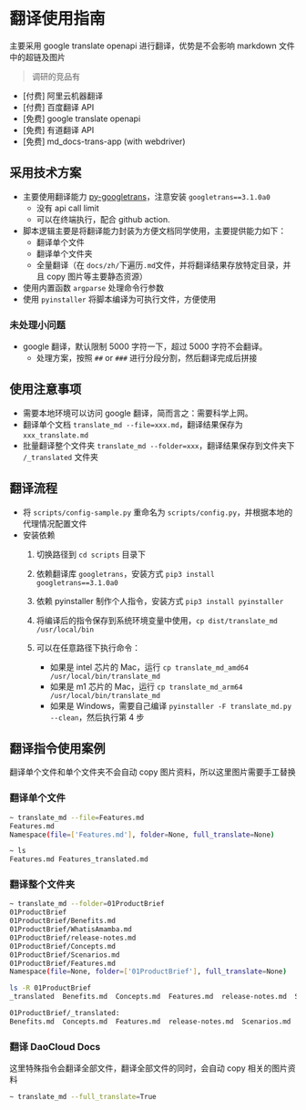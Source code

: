 # 翻译使用指南

主要采用 google translate openapi 进行翻译，优势是不会影响 markdown 文件中的超链及图片

> 调研的竞品有

- [付费] 阿里云机器翻译
- [付费] 百度翻译 API
- [免费] google translate openapi
- [免费] 有道翻译 API
- [免费] md_docs-trans-app (with webdriver)

## 采用技术方案

- 主要使用翻译能力 [py-googletrans](https://github.com/ssut/py-googletrans)，注意安装 `googletrans==3.1.0a0`
    - 没有 api call limit
    - 可以在终端执行，配合 github action.
- 脚本逻辑主要是将翻译能力封装为方便文档同学使用，主要提供能力如下：
    - 翻译单个文件
    - 翻译单个文件夹
    - 全量翻译（在 `docs/zh/`下遍历`.md`文件，并将翻译结果存放特定目录，并且 copy 图片等主要静态资源）
- 使用内置函数 `argparse` 处理命令行参数
- 使用 `pyinstaller` 将脚本编译为可执行文件，方便使用

### 未处理小问题

- google 翻译，默认限制 5000 字符一下，超过 5000 字符不会翻译。
    - 处理方案，按照 `##` or `###` 进行分段分割，然后翻译完成后拼接

## 使用注意事项

- 需要本地环境可以访问 google 翻译，简而言之：需要科学上网。
- 翻译单个文档 `translate_md --file=xxx.md`，翻译结果保存为 `xxx_translate.md`
- 批量翻译整个文件夹 `translate_md --folder=xxx`，翻译结果保存到文件夹下 `/_translated` 文件夹

## 翻译流程

- 将 `scripts/config-sample.py` 重命名为 `scripts/config.py`，并根据本地的代理情况配置文件
- 安装依赖
    1. 切换路径到 `cd scripts` 目录下
    2. 依赖翻译库 `googletrans`，安装方式 `pip3 install googletrans==3.1.0a0`
    3. 依赖 pyinstaller 制作个人指令，安装方式 `pip3 install pyinstaller`
    4. 将编译后的指令保存到系统环境变量中使用，`cp dist/translate_md /usr/local/bin`
    5. 可以在任意路径下执行命令：

        - 如果是 intel 芯片的 Mac，运行 `cp translate_md_amd64 /usr/local/bin/translate_md`
        - 如果是 m1 芯片的 Mac，运行 `cp translate_md_arm64 /usr/local/bin/translate_md`
        - 如果是 Windows，需要自己编译 `pyinstaller -F translate_md.py --clean`，然后执行第 4 步

## 翻译指令使用案例

翻译单个文件和单个文件夹不会自动 copy 图片资料，所以这里图片需要手工替换

### 翻译单个文件

```bash
~ translate_md --file=Features.md     
Features.md
Namespace(file=['Features.md'], folder=None, full_translate=None)

~ ls
Features.md Features_translated.md
```

### 翻译整个文件夹

```bash
~ translate_md --folder=01ProductBrief    
01ProductBrief
01ProductBrief/Benefits.md
01ProductBrief/WhatisAmamba.md
01ProductBrief/release-notes.md
01ProductBrief/Concepts.md
01ProductBrief/Scenarios.md
01ProductBrief/Features.md
Namespace(file=None, folder=['01ProductBrief'], full_translate=None)

ls -R 01ProductBrief
_translated  Benefits.md  Concepts.md  Features.md  release-notes.md  Scenarios.md  WhatisAmamba.md

01ProductBrief/_translated:
Benefits.md  Concepts.md  Features.md  release-notes.md  Scenarios.md  WhatisAmamba.md
```

### 翻译 DaoCloud Docs

这里特殊指令会翻译全部文件，翻译全部文件的同时，会自动 copy 相关的图片资料

```bash
~ translate_md --full_translate=True
```

